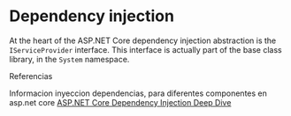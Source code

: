 
# Dependency injection

At the heart of the ASP.NET Core dependency injection abstraction is the `IServiceProvider` interface. This interface is actually part of the base class library, in the `System` namespace.



Referencias

Informacion inyeccion dependencias, para diferentes componentes en asp.net core
[ASP.NET Core Dependency Injection Deep Dive](https://joonasw.net/view/aspnet-core-di-deep-dive)
 
 


